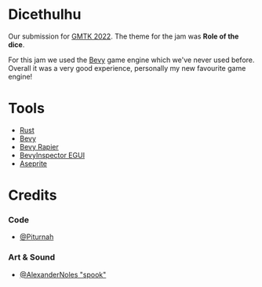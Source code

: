 # Dicethulhu

Our submission for [GMTK 2022](https://itch.io/jam/gmtk-jam-2022). The theme for the jam was **Role of the dice**.

For this jam we used the [Bevy](https://github.com/bevyengine/bevy) game engine which we've never used before. Overall it was a very good experience, personally my new favourite game engine!

# Tools
- [Rust](https://github.com/rust-lang/rust)
- [Bevy](https://github.com/bevyengine/bevy)
- [Bevy Rapier](https://github.com/dimforge/bevy_rapier)
- [BevyInspector EGUI](https://github.com/jakobhellermann/bevy-inspector-egui)
- [Aseprite](https://www.aseprite.org/)

# Credits

### Code
- [@Piturnah](https://github.com/Piturnah)

### Art & Sound
- [@AlexanderNoles "spook"](https://github.com/AlexanderNoles)
